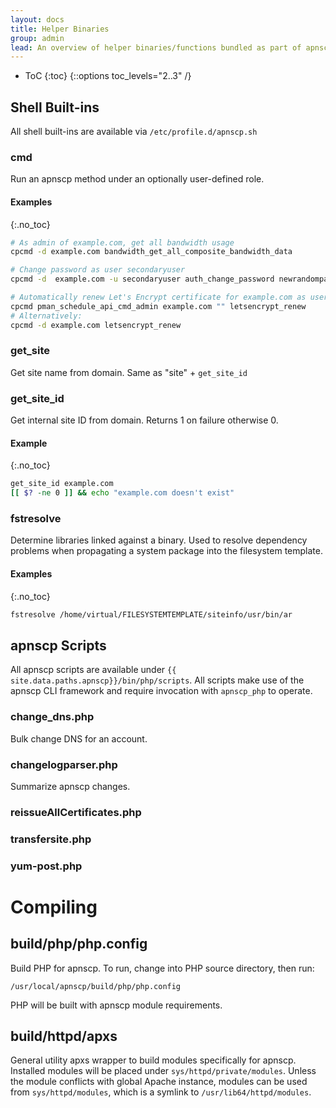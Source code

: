 ```yaml
---
layout: docs
title: Helper Binaries
group: admin
lead: An overview of helper binaries/functions bundled as part of apnscp.
---
```

* ToC
{:toc}
{::options toc_levels="2..3" /}

## Shell Built-ins
All shell built-ins are available via `/etc/profile.d/apnscp.sh`

### cmd

Run an apnscp method under an optionally user-defined role.

#### Examples

{:.no_toc}
```bash
# As admin of example.com, get all bandwidth usage
cpcmd -d example.com bandwidth_get_all_composite_bandwidth_data
```

```bash
# Change password as user secondaryuser
cpcmd -d  example.com -u secondaryuser auth_change_password newrandompassword
```

```bash
# Automatically renew Let's Encrypt certificate for example.com as user admin
cpcmd pman_schedule_api_cmd_admin example.com "" letsencrypt_renew
# Alternatively:
cpcmd -d example.com letsencrypt_renew
```

### get_site

Get site name from domain. Same as "site" + `get_site_id` 

### get_site_id

Get internal site ID from domain. Returns 1 on failure otherwise 0.

#### Example

{:.no_toc}
```bash
get_site_id example.com
[[ $? -ne 0 ]] && echo "example.com doesn't exist"
```
### fstresolve

Determine libraries linked against a binary. Used to resolve dependency problems when propagating a system package into the filesystem template.

#### Examples

{:.no_toc}
```bash
fstresolve /home/virtual/FILESYSTEMTEMPLATE/siteinfo/usr/bin/ar
```

## apnscp Scripts
All apnscp scripts are available under `{{ site.data.paths.apnscp}}/bin/php/scripts`. All scripts make use of the apnscp CLI framework and require invocation with `apnscp_php` to operate.

### change_dns.php

Bulk change DNS for an account.

### changelogparser.php

Summarize apnscp changes.

### reissueAllCertificates.php

### transfersite.php

### yum-post.php



# Compiling

## build/php/php.config

Build PHP for apnscp. To run, change into PHP source directory, then run:

`/usr/local/apnscp/build/php/php.config`

PHP will be built with apnscp module requirements.

## build/httpd/apxs

General utility apxs wrapper to build modules specifically for apnscp. Installed modules will be placed under `sys/httpd/private/modules`. Unless the module conflicts with global Apache instance, modules can be used from `sys/httpd/modules`, which is a symlink to `/usr/lib64/httpd/modules`.